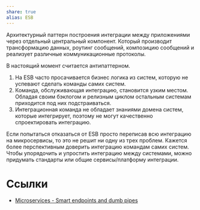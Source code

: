 ```yaml
---
share: true
alias: ESB
---
```


Архитектурный паттерн построения интеграции между приложениями через отдельный центральный компонент. Который производит трансформацию данных, роутинг сообщений, композицию сообщений и реализует различные коммуникационные протоколы.

В настоящий момент считается антипаттерном.

1. На ESB часто просачивается бизнес логика из систем, которую не успевают сделать команды самих систем.
2. Команда, обслуживающая интеграцию, становится узким местом. Обладая своим бэклогом и релизным циклом остальным системам приходится под них подстраиваться.
3. Интеграционная команда не обладает знаниями домена систем, которые интегрирует, поэтому не могут качественно спроектировать интеграцию.

Если попытаться отказаться от ESB просто переписав всю интеграцию на микросервисы, то это не решит ни одну из трех проблем. Кажется более перспективным доверить интеграцию командам самих систем. Чтобы упорядочить и упростить интеграцию между системами, можно придумать стандарты или общие сервисы/платформу интеграции.

# Ссылки
* [Microservices - Smart endpoints and dumb pipes](https://martinfowler.com/articles/microservices.html#SmartEndpointsAndDumbPipes)
